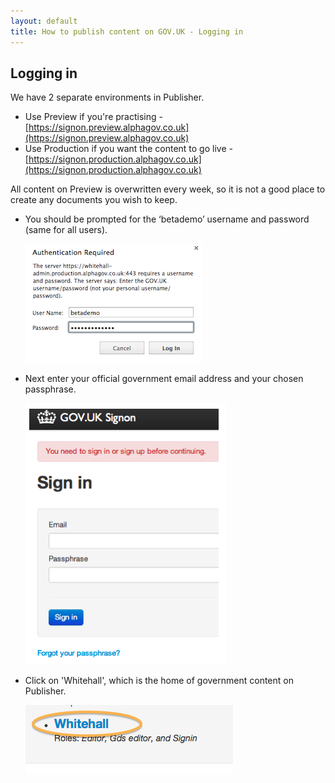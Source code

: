 ```yaml
---
layout: default
title: How to publish content on GOV.UK - Logging in
---
```


## Logging in


We have 2 separate environments in Publisher.

* Use Preview if you're practising - [https://signon.preview.alphagov.co.uk](https://signon.preview.alphagov.co.uk)
* Use Production if you want the content to go live - [https://signon.production.alphagov.co.uk](https://signon.production.alphagov.co.uk)

All content on Preview is overwritten every week, so it is not a good place to create any documents you wish to keep.

* You should be prompted for the ‘betademo’ username and password (same for all users).

   ![Get an account 5](get-an-account-5.png)
   
* Next enter your official government email address and your chosen passphrase.

   ![Logging in 1](logging-in.png)
  
* Click on 'Whitehall', which is the home of government content on Publisher.

   ![Logging in 4](get-an-account-4.png)
